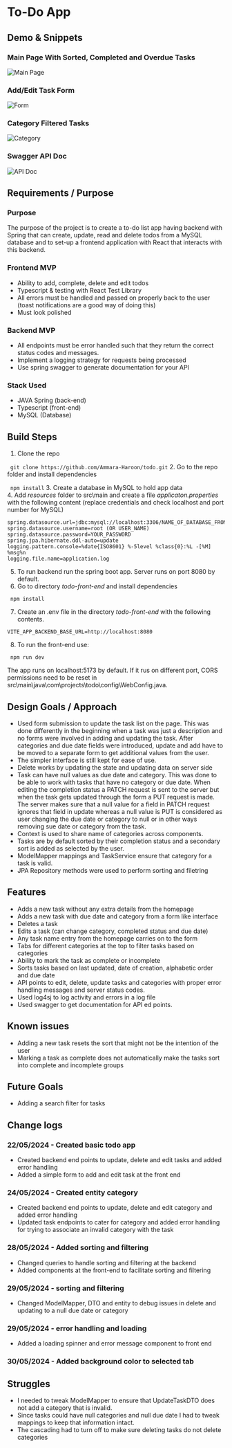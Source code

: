 # To-Do App

## Demo & Snippets
### Main Page With Sorted, Completed and Overdue Tasks
![Main Page](image-7.png)
### Add/Edit Task Form
![Form](image-1.png)
### Category Filtered Tasks
![Category](image-8.png)
### Swagger API Doc
![API Doc](image-4.png)
## Requirements / Purpose

### Purpose 
The purpose of the project is to create a to-do list app having backend with Spring that can create, update, read and delete todos from a MySQL database and to set-up a frontend application with React that interacts with this backend.
### Frontend MVP
* Ability to add, complete, delete and edit todos
* Typescript & testing with React Test Library
* All errors must be handled and passed on properly back to the user (toast notifications are a good way of doing this)
* Must look polished
### Backend MVP
* All endpoints must be error handled such that they return the correct status codes and messages.
* Implement a logging strategy for requests being processed
* Use spring swagger to generate documentation for your API

### Stack Used
* JAVA Spring (back-end)
* Typescript (front-end)
* MySQL (Database)

## Build Steps
1. Clone the repo

``` git clone https://github.com/Ammara-Haroon/todo.git```
2. Go to the repo folder and install dependencies

``` npm install```
3. Create a database in MySQL to hold app data  
4. Add *resources* folder to src\main and create a file *applicaton.properties* with the following content (replace credentials and check localhost and port number for MySQL)
``` spring.application.name=todo
spring.datasource.url=jdbc:mysql://localhost:3306/NAME_OF_DATABASE_FROM_PREVIOUS_STEP
spring.datasource.username=root (OR USER_NAME)
spring.datasource.password=YOUR_PASSWORD
spring.jpa.hibernate.ddl-auto=update
logging.pattern.console=%date{ISO8601} %-5level %class{0}:%L -[%M] %msg%n
logging.file.name=application.log
```
5. To run backend run the spring boot app. Server runs on port 8080 by default.
6. Go to directory *todo-front-end* and install dependencies

``` npm install```

7. Create an .env file in the directory *todo-front-end* with the following contents.

```VITE_APP_BACKEND_BASE_URL=http://localhost:8080``` 

8. To run the front-end use:

``` npm run dev```

The app runs on localhost:5173 by default. If it rus on different port, CORS permissions need to be reset in src\main\java\com\projects\todo\config\WebConfig.java.

## Design Goals / Approach

-   Used form submission to update the task list on the page. This was done differently in the beginning when a task was just a description and no forms were involved in adding and updating the task. After categories and due date fields were introduced, update and add have to be moved to a separate form to get additional values from the user. 
-   The simpler interface is still kept for ease of use.
-   Delete works by updating the state and updating data on server side 
-   Task can have null values as due date and category. This was done to be able to work with tasks that have no category or due date. When editing the completion status a PATCH request is sent to the server but when the task gets updated through the form a PUT request is made. The server makes sure that a null value for a field in PATCH request ignores that field in update whereas a null value is PUT is considered as user changing the due date or category to null or in other ways removing sue date or category from the task.  
-   Context is used to share name of categories across components. 
-   Tasks are by default sorted by their completion status and a secondary sort is added as selected by the user. 
-   ModelMapper mappings and TaskService ensure that category for a task is valid.
- JPA Repository methods were used to perform sorting and filetring

## Features

-   Adds a new task without any extra details from the homepage
-   Adds a new task with due date and category from a form like interface
-   Deletes a task
-   Edits a task (can change category, completed status and due date)
-   Any task name entry from the homepage carries on to the form 
-   Tabs for different categories at the top to filter tasks based on categories
-   Ability to mark the task as complete or incomplete
-   Sorts tasks based on last updated, date of creation, alphabetic order and due date
-   API points to edit, delete, update tasks and categories with proper error handling messages and server status codes.
-   Used log4sj to log activity and errors in a log file
-   Used swagger to get documentation for API ed points.

## Known issues

-   Adding a new task resets the sort that might not be the intention of the user
-   Marking a task as complete does not automatically make the tasks sort into complete and incomplete groups

## Future Goals

-   Adding a search filter for tasks

## Change logs

### 22/05/2024 - Created basic todo app

-   Created backend end points to update, delete and edit tasks and added error handling  
-   Added a simple form to add and edit task at the front end

### 24/05/2024 - Created entity category

-   Created backend end points to update, delete and edit category and added error handling  
-   Updated task endpoints to cater for category and added error handling for trying to associate an invalid category with the task

### 28/05/2024 - Added sorting and filtering

-   Changed queries to handle sorting and filtering at the backend  
-   Added components at the front-end to facilitate sorting and filtering

### 29/05/2024 - sorting and filtering

-   Changed ModelMapper, DTO and entity to debug issues in delete and updating to a null due date or category   

### 29/05/2024 - error handling and loading

-   Added a loading spinner and error message component to front end   

### 30/05/2024 - Added background color to selected tab

## Struggles

-   I needed to tweak ModelMapper to ensure that UpdateTaskDTO does not add a category that is invalid.
-   Since tasks could have null categories and null due date I had to tweak mappings to keep that information intact.
-   The cascading had to turn off to make sure deleting tasks do not delete categories    
